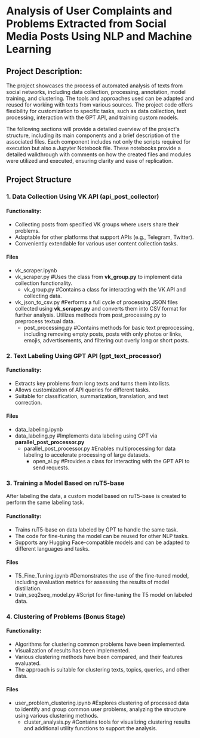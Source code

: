 # Analysis of User Complaints and Problems Extracted from Social Media Posts Using NLP and Machine Learning
## Project Description:

The project showcases the process of automated analysis of texts from social networks, including data collection, processing, annotation, model training, and clustering. The tools and approaches used can be adapted and reused for working with texts from various sources. The project code offers flexibility for customization to specific tasks, such as data collection, text processing, interaction with the GPT API, and training custom models.

The following sections will provide a detailed overview of the project's structure, including its main components and a brief description of the associated files. Each component includes not only the scripts required for execution but also a Jupyter Notebook file. These notebooks provide a detailed walkthrough with comments on how the created files and modules were utilized and executed, ensuring clarity and ease of replication.

## Project Structure

### 1. Data Collection Using VK API (api_post_collector)

#### Functionality:

- Collecting posts from specified VK groups where users share their problems.
- Adaptable for other platforms that support APIs (e.g., Telegram, Twitter).
- Conveniently extendable for various user content collection tasks.

#### Files
- vk_scraper.ipynb 
- vk_scraper.py #Uses the class from __vk_group.py__ to implement data collection functionality.
  - vk_group.py #Contains a class for interacting with the VK API and collecting data. 
- vk_json_to_csv.py #Performs a full cycle of processing JSON files collected using __vk_scraper.py__ and converts them into CSV format for further analysis. Utilizes methods from post_processing.py to preprocess textual data.
  - post_processing.py #Contains methods for basic text preprocessing, including removing empty posts, posts with only photos or links, emojis, advertisements, and filtering out overly long or short posts.

### 2. Text Labeling Using GPT API (gpt_text_processor)

#### Functionality:
- Extracts key problems from long texts and turns them into lists.
- Allows customization of API queries for different tasks.
- Suitable for classification, summarization, translation, and text correction.

#### Files

- data_labeling.ipynb
- data_labeling.py #Implements data labeling using GPT via __parallel_post_processor.py__
  - parallel_post_processor.py #Enables multiprocessing for data labeling to accelerate processing of large datasets.
     - open_ai.py #Provides a class for interacting with the GPT API to send requests.

### 3. Training a Model Based on ruT5-base

After labeling the data, a custom model based on ruT5-base is created to perform the same labeling task.

#### Functionality:

- Trains ruT5-base on data labeled by GPT to handle the same task.
- The code for fine-tuning the model can be reused for other NLP tasks.
- Supports any Hugging Face-compatible models and can be adapted to different languages and tasks.

#### Files

- T5_Fine_Tuning.ipynb #Demonstrates the use of the fine-tuned model, including evaluation metrics for assessing the results of model distillation.
- train_seq2seq_model.py #Script for fine-tuning the T5 model on labeled data.

### 4. Clustering of Problems (Bonus Stage)

#### Functionality:

- Algorithms for clustering common problems have been implemented.
- Visualization of results has been implemented.
- Various clustering methods have been compared, and their features evaluated.
- The approach is suitable for clustering texts, topics, queries, and other data.

#### Files

- user_problem_clustering.ipynb #Explores clustering of processed data to identify and group common user problems, analyzing the structure using various clustering methods.
    - cluster_analysis.py #Contains tools for visualizing clustering results and additional utility functions to support the analysis.
  
